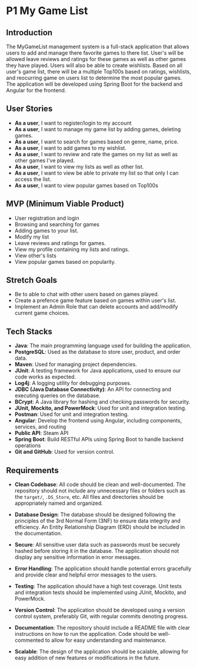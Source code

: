 # P1 My Game List

## Introduction


The MyGameList management system is a full-stack application that allows users to add and manage there favorite games to there list. User's will be allowed leave reviews and ratings for these games as well as other games they have played. Users will also be able to create wishlists. Based on all user's game list, there will be a multiple Top100s based on ratings, wishlists, and reocurring game on users list to determine the most popular games. The application will be developed using Spring Boot for the backend and Angular for the frontend.


## User Stories

- **As a user**, I want to register/login to my account
- **As a user**, I want to manage my game list by adding games, deleting games.
- **As a user**, I want to search for games based on genre, name, price.
- **As a user**, I want to add games to my wishlist. 
- **As a user**, I want to review and rate the games on my list as well as other games I've played. 
- **As a user**, I want to view my lists as well as other list. 
- **As a user**, I want to view be able to private my list so that only I can access the list. 
- **As a user**, I want to view popular games based on Top100s


## MVP (Minimum Viable Product)

- User registration and login
- Browsing and searching for games
- Adding games to your list. 
- Modify my list
- Leave reviews and ratings for games. 
- View my profile containing my lists and ratings. 
- View other's lists
- View popular games based on popularity. 

## Stretch Goals

- Be to able to chat with other users based on games played. 
- Create a prefence game feature based on games within user's list.
- Implement an Admin Role that can delete accounts and add/modify current game choices. 

## Tech Stacks

- **Java**: The main programming language used for building the application.
- **PostgreSQL**: Used as the database to store user, product, and order data.
- **Maven**: Used for managing project dependencies.
- **JUnit**: A testing framework for Java applications, used to ensure our code works as expected.
- **Log4j**: A logging utility for debugging purposes.
- **JDBC (Java Database Connectivity)**: An API for connecting and executing queries on the database.
- **BCrypt**: A Java library for hashing and checking passwords for security.
- **JUnit, Mockito, and PowerMock**: Used for unit and integration testing.
- **Postman**: Used for unit and integration testing.
- **Angular**: Develop the frontend using Angular, including components, services, and routing
- **Public API**: Steam API
- **Spring Boot**: Build RESTful APIs using Spring Boot to handle backend operations
- **Git and GitHub**: Used for version control.

## Requirements

- **Clean Codebase**: All code should be clean and well-documented. The repository should not include any unnecessary files or folders such as the `target/`, `.DS_Store`, etc. All files and directories should be appropriately named and organized.

- **Database Design**: The database should be designed following the principles of the 3rd Normal Form (3NF) to ensure data integrity and efficiency. An Entity Relationship Diagram (ERD) should be included in the documentation.

- **Secure**: All sensitive user data such as passwords must be securely hashed before storing it in the database. The application should not display any sensitive information in error messages.

- **Error Handling**: The application should handle potential errors gracefully and provide clear and helpful error messages to the users.

- **Testing**: The application should have a high test coverage. Unit tests and integration tests should be implemented using JUnit, Mockito, and PowerMock.

- **Version Control**: The application should be developed using a version control system, preferably Git, with regular commits denoting progress.

- **Documentation**: The repository should include a README file with clear instructions on how to run the application. Code should be well-commented to allow for easy understanding and maintenance.

- **Scalable**: The design of the application should be scalable, allowing for easy addition of new features or modifications in the future.
